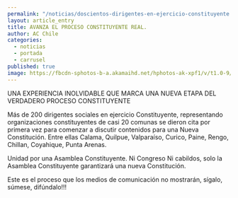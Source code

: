```yaml
---
permalink: "/noticias/doscientos-dirigentes-en-ejercicio-constituyente.html"
layout: article_entry
title: AVANZA EL PROCESO CONSTITUYENTE REAL.
author: AC Chile
categories: 
  - noticias
  - portada
  - carrusel
published: true
image: https://fbcdn-sphotos-b-a.akamaihd.net/hphotos-ak-xpf1/v/t1.0-9/11990495_10153549148591397_7368603281443930413_n.jpg?oh=4d269a169fdc7bd20e30e96fed6b3261&oe=566100A7&__gda__=1449830872_f310a620de1b14f0bf9c936e85df6a52
---
```


UNA EXPERIENCIA INOLVIDABLE QUE MARCA UNA NUEVA ETAPA DEL VERDADERO PROCESO CONSTITUYENTE

Más de 200 dirigentes sociales en ejercicio Constituyente, representando organizaciones constituyentes de casi 20 comunas se dieron cita por primera vez para comenzar a discutir contenidos para una Nueva Constitución. Entre ellas Calama, Quilpue, Valparaíso, Curico, Paine, Rengo, Chillan, Coyahique, Punta Arenas.

Unidad por una Asamblea Constituyente. Ni Congreso Ni cabildos, solo la Asamblea Constituyente garantizará una nueva Constitución.

Este es el proceso que los medios de comunicación no mostrarán, sígalo, súmese, difúndalo!!!
